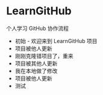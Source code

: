 # LearnGitHub
个人学习 GitHub 协作流程

- 初始 - 欢迎来到 LearnGitHub 项目
- 项目被他人更新
- 刚刚克隆错项目了，重来
- 项目被其他人更新
- 我在本地做了修改
- 项目被他人更新
- 测试
